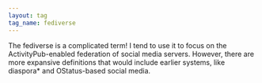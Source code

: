```yaml
---
layout: tag
tag_name: fediverse
---
```


The fediverse is a complicated term! I tend to use it to focus on the ActivityPub-enabled federation of social media servers. However, there are more expansive definitions that would include earlier systems, like diaspora* and OStatus-based social media.
